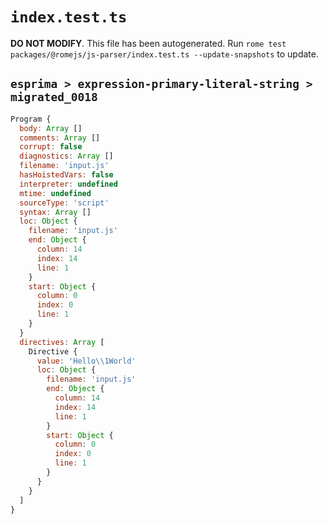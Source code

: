 # `index.test.ts`

**DO NOT MODIFY**. This file has been autogenerated. Run `rome test packages/@romejs/js-parser/index.test.ts --update-snapshots` to update.

## `esprima > expression-primary-literal-string > migrated_0018`

```javascript
Program {
  body: Array []
  comments: Array []
  corrupt: false
  diagnostics: Array []
  filename: 'input.js'
  hasHoistedVars: false
  interpreter: undefined
  mtime: undefined
  sourceType: 'script'
  syntax: Array []
  loc: Object {
    filename: 'input.js'
    end: Object {
      column: 14
      index: 14
      line: 1
    }
    start: Object {
      column: 0
      index: 0
      line: 1
    }
  }
  directives: Array [
    Directive {
      value: 'Hello\\1World'
      loc: Object {
        filename: 'input.js'
        end: Object {
          column: 14
          index: 14
          line: 1
        }
        start: Object {
          column: 0
          index: 0
          line: 1
        }
      }
    }
  ]
}
```
